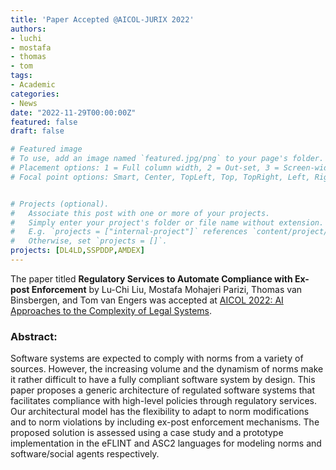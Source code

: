 ```yaml
---
title: 'Paper Accepted @AICOL-JURIX 2022'
authors:
- luchi
- mostafa
- thomas
- tom
tags:
- Academic
categories:
- News
date: "2022-11-29T00:00:00Z"
featured: false
draft: false

# Featured image
# To use, add an image named `featured.jpg/png` to your page's folder.
# Placement options: 1 = Full column width, 2 = Out-set, 3 = Screen-width
# Focal point options: Smart, Center, TopLeft, Top, TopRight, Left, Right, BottomLeft, Bottom, BottomRight


# Projects (optional).
#   Associate this post with one or more of your projects.
#   Simply enter your project's folder or file name without extension.
#   E.g. `projects = ["internal-project"]` references `content/project/deep-learning/index.md`.
#   Otherwise, set `projects = []`.
projects: [DL4LD,SSPDDP,AMDEX]
---
```



<p>The paper titled <b>Regulatory Services to Automate Compliance with Ex-post Enforcement</b> by Lu-Chi Liu, Mostafa Mohajeri Parizi, Thomas van Binsbergen, and Tom van Engers was accepted at <a href="http://www.aicol.eu/">AICOL 2022: AI Approaches to the Complexity of Legal Systems</a>.
</p>
<h3>Abstract:</h3>
<p>Software systems are expected to comply with norms from a variety of sources. However, the increasing volume and the dynamism of norms make it rather difficult to have a fully compliant software system by design. This paper proposes a generic architecture of regulated software systems that facilitates compliance with high-level policies through regulatory services. Our architectural model has the flexibility to adapt to norm modifications and to norm violations by including ex-post enforcement mechanisms. The proposed solution is assessed using a case study and a prototype implementation in the eFLINT and ASC2 languages for modeling norms and software/social agents respectively.</p>